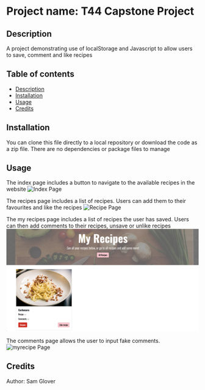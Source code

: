 # Project name: T44 Capstone Project

<a name="description"/>

## Description 
A project demonstrating use of localStorage and Javascript to allow users to save, comment and like recipes 

## Table of contents 
- [Description](#description)  
- [Installation](#installation)
- [Usage](#usage)
- [Credits](#credits)


<a name="installation"/>

## Installation
You can clone this file directly to a local repository or download the code as a zip file. There are no dependencies or package files to manage

<a name="usage"/>

## Usage
The index page includes a button to navigate to the available recipes in the website 
![Index Page](dist/images/index.png)

The recipes page includes a list of recipes. Users can add them to their favourites and like the recipes 
![Recipe Page](dist/images/allrecipes.png)

The my recipes page includes a list of recipes the user has saved. Users can then add comments to their recipes, unsave or unlike recipes
![myrecipe Page](dist/images/myrecipes.png)

The comments page allows the user to input fake comments. 
![myrecipe Page](dist/images/comments.png)

<a name="credits"/>

## Credits 
Author: Sam Glover 
